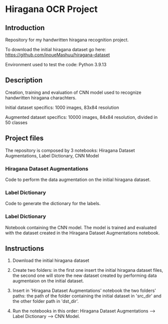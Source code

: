 # Hiragana OCR Project

## Introduction
Repository for my handwritten hiragana recognition project.

To download the initial hiragana dataset go here: https://github.com/inoueMashuu/hiragana-dataset

Environment used to test the code: Python 3.9.13

## Description
Creation, training and evaluation of CNN model used to recognize handwritten hiragana charachters. 

Initial dataset specifics: 1000 images, 83x84 resolution

Augmented dataset specifics: 10000 images, 84x84 resolution, divided in 50 classes

## Project files
The repository is composed by 3 notebooks: Hiragana Dataset Augmentations, Label Dictionary, CNN Model
### Hiragana Dataset Augmentations
Code to perform the data augmentation on the initial hiragana dataset.
### Label Dictionary
Code to generate the dictionary for the labels.
### Label Dictionary
Notebook containing the CNN model. The model is trained and evaluated with the dataset created in the Hiragana Dataset Augmentations notebook.

## Instructions
1. Download the initial hiragana dataset

2. Create two folders: in the first one insert the initial hiragana dataset files, the second one will store the new dataset created by performing data augmentaion on the initial dataset.

3. Insert in 'Hiragana Dataset Augmentations' notebook the two folders' paths: the path of the folder containing the initial dataset in 'src_dir' and the other folder path in 'dst_dir'.

4. Run the notebooks in this order: Hiragana Dataset Augmentations --> Label Dictionary --> CNN Model.
